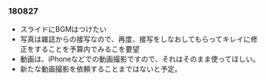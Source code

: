 ### 180827

* スライドにBGMはつけたい
* 写真は雑誌からの接写なので、再度、接写をしなおしてもらってキレイに修正をすることを予算内でみるこを要望
* 動画は、iPhoneなどでの動画撮影ですので、それはそのまま使ってほしい。
* 新たな動画撮影を依頼することまではないと予定。
